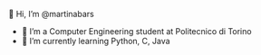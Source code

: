 👋 Hi, I’m @martinabars
- 👀 I’m a Computer Engineering student at Politecnico di Torino
- 🌱 I’m currently learning Python, C, Java
